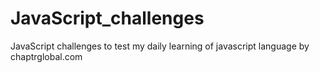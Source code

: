 # JavaScript_challenges
JavaScript challenges to test my daily learning of javascript language by chaptrglobal.com
